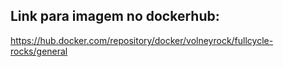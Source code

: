 ## Link para imagem no dockerhub:
https://hub.docker.com/repository/docker/volneyrock/fullcycle-rocks/general